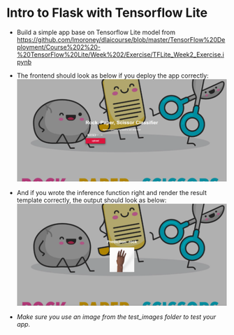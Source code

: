 # Intro to Flask with Tensorflow Lite

- Build a simple app base on Tensorflow Lite model from
https://github.com/lmoroney/dlaicourse/blob/master/TensorFlow%20Deployment/Course%202%20-%20TensorFlow%20Lite/Week%202/Exercise/TFLite_Week2_Exercise.ipynb
 

- The frontend should look as below if you deploy the app correctly:
![initial](static/images/initial.png)

- And if you wrote the inference function right and render the result template correctly, the output should look as below:
![prediction](static/images/prediction.png)

- _Make sure you use an image from the test_images folder to test your app_.

